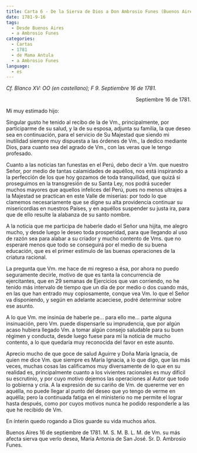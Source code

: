 ```yaml
---
title: Carta 6 - De la Sierva de Dios a Don Ambrosio Funes (Buenos Aires, 16 de septiembre de 1781).
date: 1781-9-16
tags:
  - Desde Buenos Aires
  - a Ambrosio Funes
categories:
  - Cartas
  - 1781
  - de Mama Antula
  - a Ambrosio Funes
language:
  - es  
---
```


_Cf. Blanco XV: OO (en castellano); F 9. Septiembre 16 de 1781._

<div align="right">
Septiembre 16 de 1781.
</div>

Mi muy estimado hijo:

Singular gusto he tenido al recibo de la de Vm., principalmente, por participarme de su salud, y la de su esposa, adjunta su familia, la que deseo sea en continuación, para el servicio de Su Majestad que siendo mi inutilidad siempre muy dispuesta a las órdenes de Vm., la dedico mediante Dios, para cuanto sea del agrado de Vm., con las veras que le tengo profesado.

Cuanto a las noticias tan funestas en el Perú, debo decir a Vm. que nuestro Señor, por medio de tantas calamidades de aquéllos, nos está inspirando a la perfección de los que hoy gozamos de toda tranquilidad, que quizá si proseguimos en la transgresión de su Santa Ley, nos podrá suceder muchos mayores que aquellos infelices del Perú, pues no menos ultrajes a la Majestad se practican en este Valle de miserias: por todo lo que clamemos  necesariamente que se digne su alta providencia continuar su misericordias en nuestros Países, y en aquéllos suspender su justa ira, para que de ello resulte la alabanza de su santo nombre.

A la noticia que me participa de haberle dado el Señor una hijita, me alegro mucho, y desde luego le deseo toda prosperidad, para que llegando al uso de razón sea para alabar a su criador y mucho contento de Vms. que no esperaré menos que todo se conseguirá por el medio de su buena educación, que es el primer estímulo de las buenas operaciones de la criatura racional.

La pregunta que Vm. me hace de mi regreso a ésa, por ahora no puedo seguramente decirle, motivo de que es tanta la concurrencia de ejercitantes, que en 29 semanas de Ejercicios que van corriendo, no he tenido más intervalo de tiempo que un día de por medio o dos cuando más, en las que han entrado muy copiosamente, conque vea Vm. lo que el Señor va disponiendo, y según en adelante acaeciese, podré determinar sobre ese asunto.

A lo que Vm. me insinúa de haberle pe... para ello me... parte alguna insinuación, pero Vm. puede dispensarle su imprudencia, que por algún acaso hubiera llegado Vm. a tomar algún consejo saludable para su buen régimen y conducta, desde luego fuese para mí la noticia de mucho contento, a lo que quedaría muy reconocida del favor en este asunto.

Aprecio mucho de que goce de salud Aguirre y Doña María Ignacia, de quien me dice Vm. que siempre es María Ignacia, a lo que digo, que las más veces, muchas cosas las calificamos muy diversamente de lo que en su realidad es, principalmente cuanto a los vivientes racionales es muy difícil su escrutinio, y por cuyo motivo dejemos las operaciones al Autor que todo lo gobierna y cría. A la expresión de su cariño de Vm. de quererme ver en aquélla, no puede llegar al punto del deseo que yo tengo de verme en aquélla; pero la continuada fatiga en el ministerio no me permite el lograr hasta después, como por cuyos motivos nunca he podido responderle a las que he recibido de Vm.

En ínterin quedo rogando a Dios guarde su vida muchos años.

Buenos Aires 16 de septiembre de 1781. M. S. M. B. L. M. de Vm. su más afecta sierva que verlo desea, María Antonia de San José. Sr. D. Ambrosio Funes.
